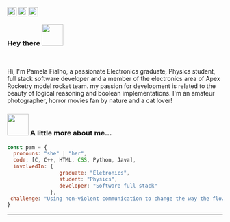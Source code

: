 <a href="https://www.instagram.com/pamelafialho__/">
  <img align="left" alt="Pamela's Instagram" width="22px" src="https://raw.githubusercontent.com/hussainweb/hussainweb/main/icons/instagram.png" />
</a>
<a href="https://discord.gg/PFSLDO#9453">
  <img align="left" alt="Pamela's Discord" width="22px" src="https://raw.githubusercontent.com/peterthehan/peterthehan/master/assets/discord.svg" />
</a>
<a href="https://www.linkedin.com/in/pamela-fialho/">
  <img align="left" alt="Pamela's LinkedIN" width="22px" src="https://raw.githubusercontent.com/peterthehan/peterthehan/master/assets/linkedin.svg" />
</a>
<br />

### Hey there <img src="https://media.giphy.com/media/mGcNjsfWAjY5AEZNw6/giphy.gif" width="50"></h2>
<br />

Hi, I'm Pamela Fialho, a passionate Electronics graduate, Physics student, full stack software developer and a member of the electronics area of Apex Rocketry model rocket team. my passion for development is related to the beauty of logical reasoning and boolean implementations. I'm an amateur photographer, horror movies fan by nature and a cat lover!


### <img src="https://media.giphy.com/media/VgCDAzcKvsR6OM0uWg/giphy.gif" width="50"> A little more about me...  

```javascript
const pam = {
  pronouns: "she" | "her",
  code: [C, C++, HTML, CSS, Python, Java],
  involvedIn: {
                 graduate: "Eletronics",
                 student: "Physics",
                 developer: "Software full stack"
              },
 challenge: "Using non-violent communication to change the way the flow of information propagates in society"
}
```

---
